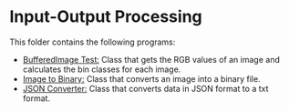 # Input-Output Processing

This folder contains the following programs:

* [BufferedImage Test:](https://github.com/Carla-de-Beer/Java/tree/master/Input-Output%20Processing/BufferedImage%20Test) Class that gets the RGB  values of an image and calculates the bin classes for each image.
* [Image to Binary:](https://github.com/Carla-de-Beer/Java/tree/master/Input-Output%20Processing/Image%20to%20Binary) Class that converts an image into a binary file.
* [JSON Converter:](https://github.com/Carla-de-Beer/Java/tree/master/Input-Output%20Processing/JSON%20Converter) Class that converts data in JSON format to a txt format.
